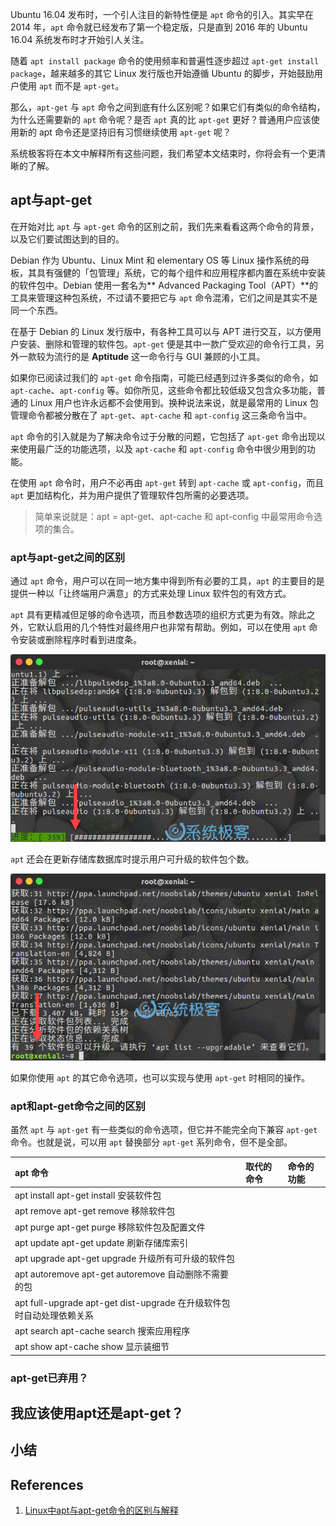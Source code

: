 Ubuntu 16.04 发布时，一个引人注目的新特性便是 `apt` 命令的引入。其实早在 2014 年，`apt` 命令就已经发布了第一个稳定版，只是直到 2016 年的 Ubuntu 16.04 系统发布时才开始引人关注。

随着 `apt install package` 命令的使用频率和普遍性逐步超过 `apt-get install package`，越来越多的其它 Linux 发行版也开始遵循 Ubuntu 的脚步，开始鼓励用户使用 `apt` 而不是 `apt-get`。

那么，`apt-get` 与 `apt` 命令之间到底有什么区别呢？如果它们有类似的命令结构，为什么还需要新的 `apt` 命令呢？是否 `apt` 真的比 `apt-get` 更好？普通用户应该使用新的 apt 命令还是坚持旧有习惯继续使用 `apt-get` 呢？

系统极客将在本文中解释所有这些问题，我们希望本文结束时，你将会有一个更清晰的了解。

## apt与apt-get

在开始对比 `apt` 与 `apt-get` 命令的区别之前，我们先来看看这两个命令的背景，以及它们要试图达到的目的。

Debian 作为 Ubuntu、Linux Mint 和 elementary OS 等 Linux 操作系统的母板，其具有强健的「包管理」系统，它的每个组件和应用程序都内置在系统中安装的软件包中。Debian 使用一套名为** Advanced Packaging Tool（APT）**的工具来管理这种包系统，不过请不要把它与 `apt` 命令混淆，它们之间是其实不是同一个东西。

在基于 Debian 的 Linux 发行版中，有各种工具可以与 APT 进行交互，以方便用户安装、删除和管理的软件包。`apt-get` 便是其中一款广受欢迎的命令行工具，另外一款较为流行的是 **Aptitude** 这一命令行与 GUI 兼顾的小工具。

如果你已阅读过我们的 `apt-get` 命令指南，可能已经遇到过许多类似的命令，如`apt-cache`、`apt-config` 等。如你所见，这些命令都比较低级又包含众多功能，普通的 Linux 用户也许永远都不会使用到。换种说法来说，就是最常用的 Linux 包管理命令都被分散在了 `apt-get`、`apt-cache` 和 `apt-config` 这三条命令当中。

`apt` 命令的引入就是为了解决命令过于分散的问题，它包括了 `apt-get` 命令出现以来使用最广泛的功能选项，以及 `apt-cache` 和 `apt-config` 命令中很少用到的功能。

在使用 `apt` 命令时，用户不必再由 `apt-get` 转到 `apt-cache` 或 `apt-config`，而且 `apt` 更加结构化，并为用户提供了管理软件包所需的必要选项。

> 简单来说就是：apt = apt-get、apt-cache 和 apt-config 中最常用命令选项的集合。

### apt与apt-get之间的区别

通过 `apt` 命令，用户可以在同一地方集中得到所有必要的工具，`apt` 的主要目的是提供一种以「让终端用户满意」的方式来处理 Linux 软件包的有效方式。

`apt` 具有更精减但足够的命令选项，而且参数选项的组织方式更为有效。除此之外，它默认启用的几个特性对最终用户也非常有帮助。例如，可以在使用 `apt` 命令安装或删除程序时看到进度条。

![](img/apt-and-apt-get/fig1.jpg?raw=true)

`apt` 还会在更新存储库数据库时提示用户可升级的软件包个数。

![](img/apt-and-apt-get/fig2.jpg?raw=true)

如果你使用 `apt` 的其它命令选项，也可以实现与使用 `apt-get` 时相同的操作。

### apt和apt-get命令之间的区别

虽然 `apt` 与 `apt-get` 有一些类似的命令选项，但它并不能完全向下兼容 `apt-get` 命令。也就是说，可以用 `apt` 替换部分 `apt-get` 系列命令，但不是全部。

| apt 命令 | 取代的命令 | 命令的功能 |
| :--- | :--- | :--- |
| apt install	apt-get install	安装软件包
| apt remove	apt-get remove	移除软件包
| apt purge	apt-get purge	移除软件包及配置文件
| apt update	apt-get update	刷新存储库索引
| apt upgrade	apt-get upgrade	升级所有可升级的软件包
| apt autoremove	apt-get autoremove	自动删除不需要的包
| apt full-upgrade	apt-get dist-upgrade	在升级软件包时自动处理依赖关系
| apt search	apt-cache search	搜索应用程序
| apt show	apt-cache show	显示装细节

### apt-get已弃用？

## 我应该使用apt还是apt-get？

## 小结



## References
1. [Linux中apt与apt-get命令的区别与解释](https://www.sysgeek.cn/apt-vs-apt-get/)
<!--stackedit_data:
eyJoaXN0b3J5IjpbMTcxNTc5MDg1N119
-->